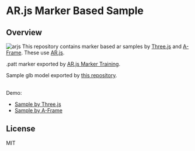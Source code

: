 # AR.js Marker Based Sample
## Overview
![arjs](https://user-images.githubusercontent.com/9309605/112627809-67e04180-8e75-11eb-926b-4ec47f3a7002.png)
This repository contains marker based ar samples by [Three.js](https://threejs.org/) and [A-Frame](https://aframe.io/). These use [AR.js](https://github.com/AR-js-org/AR.js).
<br>

.patt marker exported by [AR.js Marker Training](https://jeromeetienne.github.io/AR.js/three.js/examples/marker-training/examples/generator.html).
<br>

Sample glb model exported by [this repository](https://github.com/FollowTheDarkside/aframe-inspector-sample).
<br>
<br>

Demo:
- [Sample by Three.js](https://followthedarkside.github.io/arjs-marker-based-sample/three/)
- [Sample by A-Frame](https://followthedarkside.github.io/arjs-marker-based-sample/aframe/)

## License
MIT